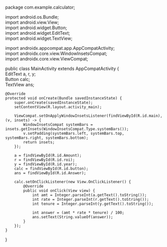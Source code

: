 package com.example.calculator;  

import android.os.Bundle;  
import android.view.View;  
import android.widget.Button;  
import android.widget.EditText;  
import android.widget.TextView;  

import androidx.appcompat.app.AppCompatActivity;  
import androidx.core.view.WindowInsetsCompat;  
import androidx.core.view.ViewCompat;  
  
public class MainActivity extends AppCompatActivity {  
    EditText a, r, y;  
    Button calc;  
    TextView ans;  
  
    @Override  
    protected void onCreate(Bundle savedInstanceState) {  
        super.onCreate(savedInstanceState);  
        setContentView(R.layout.activity_main);  
    
        ViewCompat.setOnApplyWindowInsetsListener(findViewById(R.id.main), (v, insets) -> {  
            WindowInsetsCompat systemBars = insets.getInsets(WindowInsetsCompat.Type.systemBars());  
            v.setPadding(systemBars.left, systemBars.top, systemBars.right, systemBars.bottom);  
            return insets;  
        });  
  
        a = findViewById(R.id.Amount);  
        r = findViewById(R.id.roi);  
        y = findViewById(R.id.year);  
        calc = findViewById(R.id.button);  
        ans = findViewById(R.id.Answer);  
  
        calc.setOnClickListener(new View.OnClickListener() {  
            @Override  
            public void onClick(View view) {  
                int amt = Integer.parseInt(a.getText().toString());  
                int rate = Integer.parseInt(r.getText().toString());  
                int tenure = Integer.parseInt(y.getText().toString());  
  
                int answer = (amt * rate * tenure) / 100;  
                ans.setText(String.valueOf(answer));  
            }    
        });  
    }  
}  
